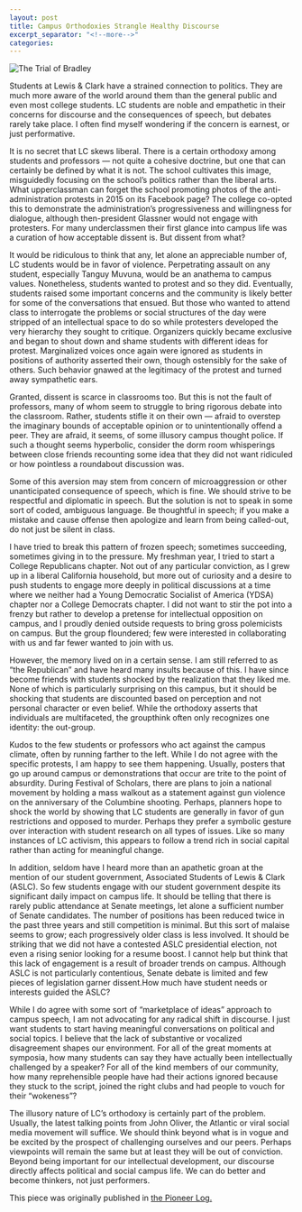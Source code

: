 ```yaml
---
layout: post
title: Campus Orthodoxies Strangle Healthy Discourse
excerpt_separator: "<!--more-->"
categories:
---
```

![The Trial of Bradley]({{"/assets/trialofbradley.png"}})

Students at Lewis & Clark have a strained connection to politics. They are much more aware of the world around them than the general public and even most college students. LC students are noble and empathetic in their concerns for discourse and the consequences of speech, but debates rarely take place. I often find myself wondering if the concern is earnest, or just performative.

<!--more-->

It is no secret that LC skews liberal. There is a certain orthodoxy among students and professors — not quite a cohesive doctrine, but one that can certainly be defined by what it is not. The school cultivates this image, misguidedly focusing on the school’s politics rather than the liberal arts. What upperclassman can forget the school promoting photos of the anti-administration protests in 2015 on its Facebook page? The college co-opted this to demonstrate the administration’s progressiveness and willingness for dialogue, although then-president Glassner would not engage with protesters. For many underclassmen their first glance into campus life was a curation of how acceptable dissent is. But dissent from what?

It would be ridiculous to think that any, let alone an appreciable number of, LC students would be in favor of violence. Perpetrating assault on any student, especially Tanguy Muvuna, would be an anathema to campus values. Nonetheless, students wanted to protest and so they did. Eventually, students raised some important concerns and the community is likely better for some of the conversations that ensued. But those who wanted to attend class to interrogate the problems or social structures of the day were stripped of an intellectual space to do so while protesters developed the very hierarchy they sought to critique. Organizers quickly became exclusive and began to shout down and shame students with different ideas for protest. Marginalized voices once again were ignored as students in positions of authority asserted their own, though ostensibly for the sake of others. Such behavior gnawed at the legitimacy of the protest and turned away sympathetic ears.

Granted, dissent is scarce in classrooms too. But this is not the fault of professors, many of whom seem to struggle to bring rigorous debate into the classroom. Rather, students stifle it on their own — afraid to overstep the imaginary bounds of acceptable opinion or to unintentionally offend a peer. They are afraid, it seems, of some illusory campus thought police. If such a thought seems hyperbolic, consider the dorm room whisperings between close friends recounting some idea that they did not want ridiculed or how pointless a roundabout discussion was.

Some of this aversion may stem from concern of microaggression or other unanticipated consequence of speech, which is fine. We should strive to be respectful and diplomatic in speech. But the solution is not to speak in some sort of coded, ambiguous language. Be thoughtful in speech; if you make a mistake and cause offense then apologize and learn from being called-out, do not just be silent in class.

I have tried to break this pattern of frozen speech; sometimes succeeding, sometimes giving in to the pressure. My freshman year, I tried to start a College Republicans chapter. Not out of any particular conviction, as I grew up in a liberal California household, but more out of curiosity and a desire to push students to engage more deeply in political discussions at a time where we neither had a Young Democratic Socialist of America (YDSA) chapter nor a College Democrats chapter. I did not want to stir the pot into a frenzy but rather to develop a pretense for intellectual opposition on campus, and I proudly denied outside requests to bring gross polemicists on campus. But the group floundered; few were interested in collaborating with us and far fewer wanted to join with us.

However, the memory lived on in a certain sense. I am still referred to as “the Republican” and have heard many insults because of this. I have since become friends with students shocked by the realization that they liked me. None of which is particularly surprising on this campus, but it should be shocking that students are discounted based on perception and not personal character or even belief. While the orthodoxy asserts that individuals are multifaceted, the groupthink often only recognizes one identity: the out-group.

Kudos to the few students or professors who act against the campus climate, often by running farther to the left. While I do not agree with the specific protests, I am happy to see them happening. Usually, posters that go up around campus or demonstrations that occur are trite to the point of absurdity. During Festival of Scholars, there are plans to join a national movement by holding a mass walkout as a statement against gun violence on the anniversary of the Columbine shooting. Perhaps, planners hope to shock the world by showing that LC students are generally in favor of gun restrictions and opposed to murder. Perhaps they prefer a symbolic gesture over interaction with student research on all types of issues. Like so many instances of LC activism, this appears to follow a trend rich in social capital rather than acting for meaningful change.

In addition, seldom have I heard more than an apathetic groan at the mention of our student government,  Associated Students of Lewis & Clark (ASLC). So few students engage with our student government despite its significant daily impact on campus life. It should be telling that there is rarely public attendance at Senate meetings, let alone a sufficient number of Senate candidates. The number of positions has been reduced twice in the past three years and still competition is minimal. But this sort of malaise seems to grow; each progressively older class is less involved. It should be striking that we did not have a contested ASLC presidential election, not even a rising senior looking for a resume boost. I cannot help but think that this lack of engagement is a result of broader trends on campus. Although ASLC is not particularly contentious, Senate debate is limited and few pieces of legislation garner dissent.How much have student needs or interests guided the ASLC?

While I do agree with some sort of “marketplace of ideas” approach to campus speech, I am not advocating for any radical shift in discourse. I just want students to start having meaningful conversations on political and social topics. I believe that the lack of substantive or vocalized disagreement shapes our environment. For all of the great moments at symposia, how many students can say they have actually been intellectually challenged by a speaker? For all of the kind members of our community, how many reprehensible people have had their actions ignored because they stuck to the script, joined the right clubs and had people to vouch for their “wokeness”?

The illusory nature of LC’s orthodoxy is certainly part of the problem. Usually, the latest talking points from John Oliver, the Atlantic or viral social media movement will suffice. We should think beyond what is in vogue and be excited by the prospect of challenging ourselves and our peers. Perhaps viewpoints will remain the same but at least they will be out of conviction. Beyond being important for our intellectual development, our discourse directly affects political and social campus life. We can do better and become thinkers, not just performers.

This piece was originally published in [the Pioneer Log.](http://www.piolog.com/2018/04/20/campus-orthodoxies-strangle-healthy-discourse/)